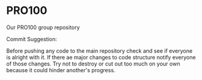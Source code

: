 # PRO100
Our PRO100 group repository

Commit Suggestion:

Before pushing any code to the main repository check and see if everyone is alright with it.
If there ae major changes to code structure notify everyone of those changes.
Try not to destroy or cut out too much on your own because it could hinder another's progress.
